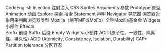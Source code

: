 CodeEnglish
Injection 注射注入
CSS Sprites 
Arguments 参数
Prototype 原型
Animation 动画
Explore 探索 搜索
Statement 声明
Navigator 导航器 浏览器对象用来判断浏览器类型
Mozilla（缩写MF或MoFo）全称Mozilla基金会
Widgets   小部件
Effects  
Prefix  前缀
Suffix 后缀
Empty 
Widgets 小部件 
ACID(原子性、一致性、隔离性、持久性)
ACID (Atomicity, Consistency, Isolation, Durability) 
CAP•  Partition tolerance 分区容忍
